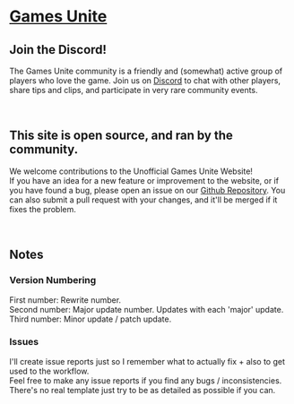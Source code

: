 # [Games Unite](https://gamesunite.dev/)

## Join the Discord!
The Games Unite community is a friendly and (somewhat) active group of players who love the game. Join us on <a href="https://discord.gg/zMmANqqFB5" target="_blank" title="Open in new tab">Discord</a> to chat with other players, share tips and clips, and participate in very rare community events.

<br>

## This site is open source, and ran by the community.
We welcome contributions to the Unofficial Games Unite Website! <br>
If you have an idea for a new feature or improvement to the website, or if you have found a bug, please open an issue on our <a href="https://github.com/MapleAtMorning/Games-Unite" target="_blank" title="Open in new tab">Github Repository</a>. You can also submit a pull request with your changes, and it'll be merged if it fixes the problem.

<br>

## Notes

### Version Numbering
First number: Rewrite number. <br>
Second number: Major update number. Updates with each 'major' update. <br>
Third number: Minor update / patch update.<br>

### Issues
I'll create issue reports just so I remember what to actually fix + also to get used to the workflow. <br>
Feel free to make any issue reports if you find any bugs / inconsistencies. <br>
There's no real template just try to be as detailed as possible if you can.
